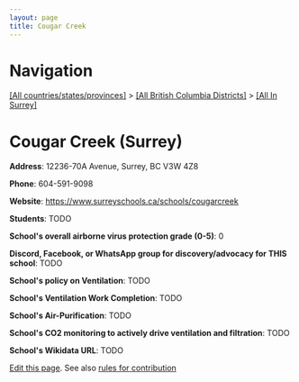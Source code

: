 ```yaml
---
layout: page
title: Cougar Creek
---
```

# Navigation

[[All countries/states/provinces]](../../..) > [[All British Columbia Districts]](../..) > [[All In Surrey]](..)

# Cougar Creek (Surrey)

**Address**: 12236-70A Avenue, Surrey, BC V3W 4Z8

**Phone**: 604-591-9098

**Website**: <https://www.surreyschools.ca/schools/cougarcreek>

**Students**: TODO

**School's overall airborne virus protection grade (0-5)**: 0

**Discord, Facebook, or WhatsApp group for discovery/advocacy for THIS school**: TODO

**School's policy on Ventilation**: TODO

**School's Ventilation Work Completion**: TODO

**School's Air-Purification**: TODO

**School's CO2 monitoring to actively drive ventilation and filtration**: TODO

**School's Wikidata URL**: TODO


[Edit this page](https://github.com/ventilate-schools/BC/edit/main/./Surrey/Cougar_Creek.md). See also [rules for contribution](../../../contribution-rules/)